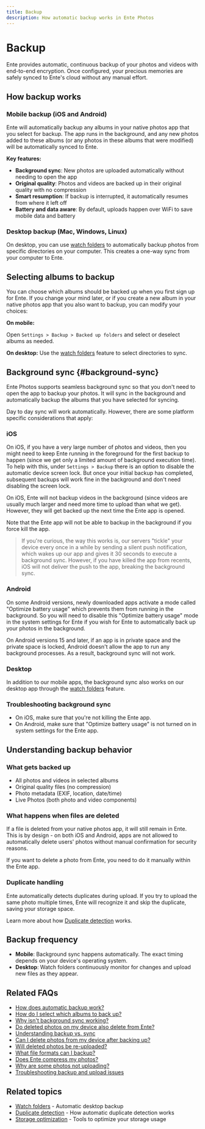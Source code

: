 ```yaml
---
title: Backup
description: How automatic backup works in Ente Photos
---
```


# Backup

Ente provides automatic, continuous backup of your photos and videos with end-to-end encryption. Once configured, your precious memories are safely synced to Ente's cloud without any manual effort.

## How backup works

### Mobile backup (iOS and Android)

Ente will automatically backup any albums in your native photos app that you select for backup. The app runs in the background, and any new photos added to these albums (or any photos in these albums that were modified) will be automatically synced to Ente.

**Key features:**

- **Background sync**: New photos are uploaded automatically without needing to open the app
- **Original quality**: Photos and videos are backed up in their original quality with no compression
- **Smart resumption**: If backup is interrupted, it automatically resumes from where it left off
- **Battery and data aware**: By default, uploads happen over WiFi to save mobile data and battery

### Desktop backup (Mac, Windows, Linux)

On desktop, you can use [watch folders](/photos/features/backup-and-sync/watch-folders) to automatically backup photos from specific directories on your computer. This creates a one-way sync from your computer to Ente.

## Selecting albums to backup

You can choose which albums should be backed up when you first sign up for Ente. If you change your mind later, or if you create a new album in your native photos app that you also want to backup, you can modify your choices:

**On mobile:**

Open `Settings > Backup > Backed up folders` and select or deselect albums as needed.

**On desktop:**
Use the [watch folders](/photos/features/backup-and-sync/watch-folders) feature to select directories to sync.

## Background sync {#background-sync}

Ente Photos supports seamless background sync so that you don't need to open the app to backup your photos. It will sync in the background and automatically backup the albums that you have selected for syncing.

Day to day sync will work automatically. However, there are some platform specific considerations that apply:

### iOS

On iOS, if you have a very large number of photos and videos, then you might need to keep Ente running in the foreground for the first backup to happen (since we get only a limited amount of background execution time). To help with this, under `Settings > Backup` there is an option to disable the automatic device screen lock. But once your initial backup has completed, subsequent backups will work fine in the background and don't need disabling the screen lock.

On iOS, Ente will not backup videos in the background (since videos are usually much larger and need more time to upload than what we get). However, they will get backed up the next time the Ente app is opened.

Note that the Ente app will not be able to backup in the background if you force kill the app.

> If you're curious, the way this works is, our servers "tickle" your device every once in a while by sending a silent push notification, which wakes up our app and gives it 30 seconds to execute a background sync. However, if you have killed the app from recents, iOS will not deliver the push to the app, breaking the background sync.

### Android

On some Android versions, newly downloaded apps activate a mode called "Optimize battery usage" which prevents them from running in the background. So you will need to disable this "Optimize battery usage" mode in the system settings for Ente if you wish for Ente to automatically back up your photos in the background.

On Android versions 15 and later, if an app is in private space and the private space is locked, Android doesn't allow the app to run any background processes. As a result, background sync will not work.

### Desktop

In addition to our mobile apps, the background sync also works on our desktop app through the [watch folders](/photos/features/backup-and-sync/watch-folders) feature.

### Troubleshooting background sync

- On iOS, make sure that you're not killing the Ente app.
- On Android, make sure that "Optimize battery usage" is not turned on in system settings for the Ente app.

## Understanding backup behavior

### What gets backed up

- All photos and videos in selected albums
- Original quality files (no compression)
- Photo metadata (EXIF, location, date/time)
- Live Photos (both photo and video components)

### What happens when files are deleted

If a file is deleted from your native photos app, it will still remain in Ente. This is by design - on both iOS and Android, apps are not allowed to automatically delete users' photos without manual confirmation for security reasons.

If you want to delete a photo from Ente, you need to do it manually within the Ente app.

### Duplicate handling

Ente automatically detects duplicates during upload. If you try to upload the same photo multiple times, Ente will recognize it and skip the duplicate, saving your storage space.

Learn more about how [Duplicate detection](/photos/features/backup-and-sync/duplicate-detection) works.

## Backup frequency

- **Mobile**: Background sync happens automatically. The exact timing depends on your device's operating system.
- **Desktop**: Watch folders continuously monitor for changes and upload new files as they appear.

## Related FAQs

- [How does automatic backup work?](/photos/faq/backup-and-sync#automatic-backup)
- [How do I select which albums to back up?](/photos/faq/backup-and-sync#select-albums)
- [Why isn't background sync working?](/photos/faq/backup-and-sync#background-sync-not-working)
- [Do deleted photos on my device also delete from Ente?](/photos/faq/backup-and-sync#deletion-sync)
- [Understanding backup vs. sync](/photos/faq/backup-and-sync#backup-vs-sync)
- [Can I delete photos from my device after backing up?](/photos/faq/backup-and-sync#free-up-space-after-backup)
- [Will deleted photos be re-uploaded?](/photos/faq/backup-and-sync#delete-reupload)
- [What file formats can I backup?](/photos/faq/backup-and-sync#backup-file-formats)
- [Does Ente compress my photos?](/photos/faq/backup-and-sync#does-ente-compress)
- [Why are some photos not uploading?](/photos/faq/troubleshooting#upload-issues)
- [Troubleshooting backup and upload issues](/photos/faq/troubleshooting#photos-not-uploading)

## Related topics

- [Watch folders](/photos/features/backup-and-sync/watch-folders) - Automatic desktop backup
- [Duplicate detection](/photos/features/backup-and-sync/duplicate-detection) - How automatic duplicate detection works
- [Storage optimization](/photos/features/albums-and-organization/storage-optimization) - Tools to optimize your storage usage
